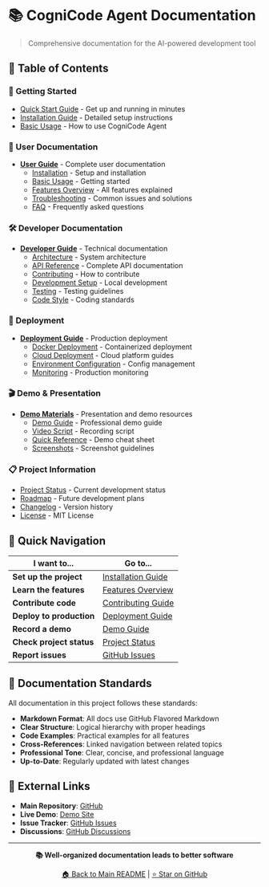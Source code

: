 # 📚 CogniCode Agent Documentation

> Comprehensive documentation for the AI-powered development tool

## 📖 Table of Contents

### 🚀 Getting Started
- [Quick Start Guide](../README.md#-quick-start) - Get up and running in minutes
- [Installation Guide](user-guide/installation.md) - Detailed setup instructions
- [Basic Usage](user-guide/basic-usage.md) - How to use CogniCode Agent

### 👥 User Documentation
- [**User Guide**](user-guide/) - Complete user documentation
  - [Installation](user-guide/installation.md) - Setup and installation
  - [Basic Usage](user-guide/basic-usage.md) - Getting started
  - [Features Overview](user-guide/features.md) - All features explained
  - [Troubleshooting](user-guide/troubleshooting.md) - Common issues and solutions
  - [FAQ](user-guide/faq.md) - Frequently asked questions

### 🛠️ Developer Documentation
- [**Developer Guide**](developer-guide/) - Technical documentation
  - [Architecture](developer-guide/architecture.md) - System architecture
  - [API Reference](api/) - Complete API documentation
  - [Contributing](developer-guide/contributing.md) - How to contribute
  - [Development Setup](developer-guide/development.md) - Local development
  - [Testing](developer-guide/testing.md) - Testing guidelines
  - [Code Style](developer-guide/code-style.md) - Coding standards

### 🚀 Deployment
- [**Deployment Guide**](deployment/) - Production deployment
  - [Docker Deployment](deployment/docker.md) - Containerized deployment
  - [Cloud Deployment](deployment/cloud.md) - Cloud platform guides
  - [Environment Configuration](deployment/configuration.md) - Config management
  - [Monitoring](deployment/monitoring.md) - Production monitoring

### 🎬 Demo & Presentation
- [**Demo Materials**](demo/) - Presentation and demo resources
  - [Demo Guide](demo/demo-guide.md) - Professional demo guide
  - [Video Script](demo/video-script.md) - Recording script
  - [Quick Reference](demo/quick-reference.md) - Demo cheat sheet
  - [Screenshots](demo/screenshots.md) - Screenshot guidelines

### 📋 Project Information
- [Project Status](project-status.md) - Current development status
- [Roadmap](roadmap.md) - Future development plans
- [Changelog](CHANGELOG.md) - Version history
- [License](../LICENSE) - MIT License

## 🎯 Quick Navigation

| I want to... | Go to... |
|--------------|----------|
| **Set up the project** | [Installation Guide](user-guide/installation.md) |
| **Learn the features** | [Features Overview](user-guide/features.md) |
| **Contribute code** | [Contributing Guide](developer-guide/contributing.md) |
| **Deploy to production** | [Deployment Guide](deployment/) |
| **Record a demo** | [Demo Guide](demo/demo-guide.md) |
| **Check project status** | [Project Status](project-status.md) |
| **Report issues** | [GitHub Issues](https://github.com/Edmon02/cognicode-agent/issues) |

## 📝 Documentation Standards

All documentation in this project follows these standards:

- **Markdown Format**: All docs use GitHub Flavored Markdown
- **Clear Structure**: Logical hierarchy with proper headings
- **Code Examples**: Practical examples for all features
- **Cross-References**: Linked navigation between related topics
- **Professional Tone**: Clear, concise, and professional language
- **Up-to-Date**: Regularly updated with latest changes

## 🔗 External Links

- **Main Repository**: [GitHub](https://github.com/Edmon02/cognicode-agent)
- **Live Demo**: [Demo Site](https://cognicode-agent.vercel.app)
- **Issue Tracker**: [GitHub Issues](https://github.com/Edmon02/cognicode-agent/issues)
- **Discussions**: [GitHub Discussions](https://github.com/Edmon02/cognicode-agent/discussions)

---

<div align="center">

**📚 Well-organized documentation leads to better software**

[🏠 Back to Main README](../README.md) | [⭐ Star on GitHub](https://github.com/Edmon02/cognicode-agent)

</div>
